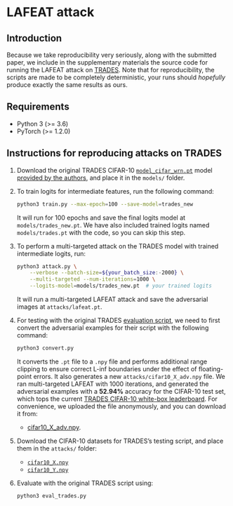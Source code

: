 # LAFEAT attack

## Introduction
Because we take reproducibility very seriously,
along with the submitted paper,
we include in the supplementary materials
the source code for running the LAFEAT attack
on [TRADES](https://github.com/yaodongyu/TRADES).
Note that for reproducibility,
the scripts are made to be completely deterministic,
your runs should *hopefully* produce
exactly the same results as ours.

## Requirements

* Python 3 (>= 3.6)
* PyTorch (>= 1.2.0)

## Instructions for reproducing attacks on TRADES

1. Download the original TRADES CIFAR-10
   [`model_cifar_wrn.pt`](https://drive.google.com/file/d/10sHvaXhTNZGz618QmD5gSOAjO3rMzV33/view?usp=sharing)
   model [provided by the authors](https://github.com/yaodongyu/TRADES#how-to-download-our-cnn-checkpoint-for-mnist-and-wrn-34-10-checkpoint-for-cifar10),
   and place it in the `models/` folder.

2. To train logits for intermediate features,
   run the following command:
   ```sh
   python3 train.py --max-epoch=100 --save-model=trades_new
   ```
   It will run for 100 epochs
   and save the final logits model at `models/trades_new.pt`.
   We have also included trained logits
   named `models/trades.pt` with the code,
   so you can skip this step.

3. To perform a multi-targeted attack
   on the TRADES model with trained intermediate logits, run:
   ```sh
   python3 attack.py \
       --verbose --batch-size=${your_batch_size:-2000} \
       --multi-targeted --num-iterations=1000 \
       --logits-model=models/trades_new.pt  # your trained logits
   ```
   It will run a multi-targeted LAFEAT attack
   and save the adversarial images at `attacks/lafeat.pt`.

4. For testing with the original TRADES
   [evaluation script](https://github.com/yaodongyu/TRADES/blob/master/evaluate_attack_cifar10.py),
   we need to first convert the adversarial examples
   for their script with the following command:
   ```sh
   python3 convert.py
   ```
   It converts the `.pt` file to a `.npy` file
   and performs additional range clipping
   to ensure correct L-inf boundaries
   under the effect of floating-point errors.
   It also generates a new `attacks/cifar10_X_adv.npy` file.
   We ran multi-targeted LAFEAT with 1000 iterations,
   and generated the adversarial examples
   with a **52.94%** accuracy for the CIFAR-10 test set,
   which tops the current
   [TRADES CIFAR-10 white-box leaderboard](https://github.com/yaodongyu/TRADES#white-box-leaderboard-1).
   For convenience,
   we uploaded the file anonymously,
   and you can download it from:
    * [cifar10_X_adv.npy](https://www.dropbox.com/s/ke3pi8llau1mk5a/cifar10_X_adv.npy?dl=1).

5. Download the CIFAR-10 datasets
   for TRADES’s testing script,
   and place them in the `attacks/` folder:
    * [`cifar10_X.npy`](https://drive.google.com/file/d/1PXePa721gTvmQ46bZogqNGkW31Vu6u3J/view?usp=sharing)
    * [`cifar10_Y.npy`](https://drive.google.com/file/d/1znICoQ8Ds9MH-1yhNssDs3hgBpvx57PV/view?usp=sharing)

6. Evaluate with the original TRADES script using:
   ```sh
   python3 eval_trades.py
   ```
